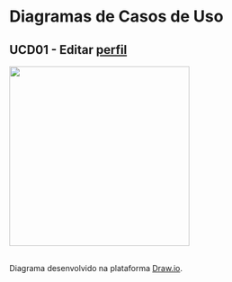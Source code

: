 # Diagramas de Casos de Uso

## UCD01 - Editar <a href="../../lexico/#perfil">perfil</a>

<div class="toolgrid">
	<div>
        <img height="320px" src="../imagens/editar_perfil.png"> 
    </div>
</div>

</br>
<p align="justify">Diagrama desenvolvido na plataforma <a href = "https://app.diagrams.net/">Draw.io</a>.</p>